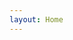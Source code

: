 ```yaml
---
layout: Home
---
```


<!-- ---
home: true
heroImage: /comet.png
heroText: Comet legislation library
tagline: No one is above the law
actions:
  - text: Blog
    link: https://blog.csdn.net/passwordgloo
    type: primary
  - text: About
    link: about.md
    type: secondary
features:
- title: 📃 Multiple languages
  details: The page can be switched between Chinese and English
- title: 🔍 Full-text search
  details: Full text search is one step faster
- title: 🎨 Two-color theme
  details: Supports light/dark themes
footer: MIT Licensed | Copyright © 2023-present Passwordgloo
--- -->

